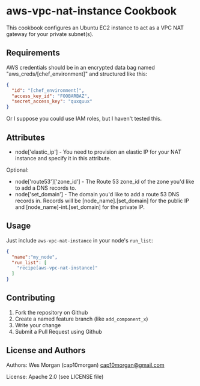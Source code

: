 aws-vpc-nat-instance Cookbook
=============================
This cookbook configures an Ubuntu EC2 instance to act as a VPC NAT gateway for your private subnet(s).

Requirements
------------
AWS credentials should be in an encrypted data bag named "aws_creds/[chef_environment]" and structured like this:

```json
{
  "id": "[chef_environment]",
  "access_key_id": "FOOBARBAZ",
  "secret_access_key": "quxquux"
}
```

Or I suppose you could use IAM roles, but I haven't tested this.

Attributes
----------
* node['elastic_ip'] - You need to provision an elastic IP for your NAT instance and specify it in this attribute.

Optional:

* node['route53']['zone_id'] - The Route 53 zone_id of the zone you'd like to add a DNS records to.
* node['set_domain'] - The domain you'd like to add a route 53 DNS records in. Records will be [node_name].[set_domain] for the public IP and [node_name]-int.[set_domain] for the private IP.

Usage
-----
Just include `aws-vpc-nat-instance` in your node's `run_list`:

```json
{
  "name":"my_node",
  "run_list": [
    "recipe[aws-vpc-nat-instance]"
  ]
}
```

Contributing
------------

1. Fork the repository on Github
2. Create a named feature branch (like `add_component_x`)
3. Write your change
6. Submit a Pull Request using Github

License and Authors
-------------------
Authors: Wes Morgan (cap10morgan) <cap10morgan@gmail.com>

License: Apache 2.0 (see LICENSE file)
